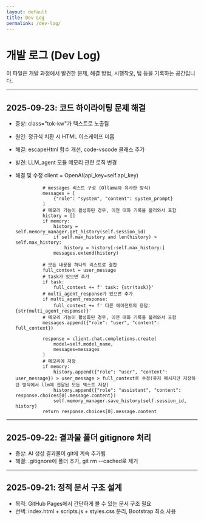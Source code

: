 ```yaml
---
layout: default
title: Dev Log
permalink: /dev-log/
---
```


# 개발 로그 (Dev Log)

이 파일은 개발 과정에서 발견한 문제, 해결 방법, 시행착오, 팁 등을 기록하는 공간입니다.

---

## 2025-09-23: 코드 하이라이팅 문제 해결
- 증상: class="tok-kw"가 텍스트로 노출됨
- 원인: 정규식 치환 시 HTML 이스케이프 미흡
- 해결: escapeHtml 함수 개선, code-vscode 클래스 추가

- 발견: LLM_agent 모듈 메모리 관련 로직 변경 
- 해결 및 수정
    client = OpenAI(api_key=self.api_key)

                # messages 리스트 구성 (Ollama와 유사한 방식)
                messages = [
                    {"role": "system", "content": system_prompt}
                ]
                # 메모리 기능이 활성화된 경우, 이전 대화 기록을 불러와서 포함
                history = []
                if memory:
                    history = self.memory_manager.get_history(self.session_id)
                    if self.max_history and len(history) > self.max_history:
                        history = history[-self.max_history:]
                    messages.extend(history)
                
                # 모든 내용을 하나의 리스트로 결합
                full_context = user_message
                # task가 있으면 추가
                if task:
                    full_context += f' task: {str(task)}'
                # multi_agent_response가 있으면 추가
                if multi_agent_response:
                    full_context += f' 다른 에이전트의 응답: {str(multi_agent_response)}'
                # 메모리 기능이 활성화된 경우, 이전 대화 기록을 불러와서 포함
                messages.append({"role": "user", "content": full_context})

                response = client.chat.completions.create(
                    model=self.model_name,
                    messages=messages
                )
                # 메모리에 저장
                if memory:
                    history.append({"role": "user", "content": user_message}) > user_message > full_context로 수정(유저 메시지만 저장하던 방식에서 llm에 전달된 모든 텍스트 저장)
                    history.append({"role": "assistant", "content": response.choices[0].message.content})
                    self.memory_manager.save_history(self.session_id, history)
                return response.choices[0].message.content
---

## 2025-09-22: 결과물 폴더 gitignore 처리
- 증상: AI 생성 결과물이 git에 계속 추가됨
- 해결: .gitignore에 폴더 추가, git rm --cached로 제거

---

## 2025-09-21: 정적 문서 구조 설계
- 목적: GitHub Pages에서 간단하게 볼 수 있는 문서 구조 필요
- 선택: index.html + scripts.js + styles.css 분리, Bootstrap 최소 사용
